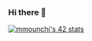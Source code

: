 ### Hi there 👋

[![mmounchi's 42 stats](https://badge.mediaplus.ma/darkgray/mmounchi)](https://github.com/oakoudad/badge42)
<!--
**meriem-mounchid/meriem-mounchid** is a ✨ _special_ ✨ repository because its `README.md` (this file) appears on your GitHub profile.

Here are some ideas to get you started:

- 🔭 I’m currently working on ...
- 🌱 I’m currently learning ...
- 👯 I’m looking to collaborate on ...
- 🤔 I’m looking for help with ...
- 💬 Ask me about ...
- 📫 How to reach me: ...
- 😄 Pronouns: ...
- ⚡ Fun fact: ...
-->
